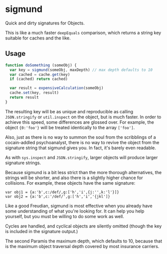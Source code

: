 # sigmund

Quick and dirty signatures for Objects.

This is like a much faster `deepEquals` comparison, which returns a
string key suitable for caches and the like.

## Usage

```javascript
function doSomething (someObj) {
  var key = sigmund(someObj, maxDepth) // max depth defaults to 10
  var cached = cache.get(key)
  if (cached) return cached)

  var result = expensiveCalculation(someObj)
  cache.set(key, result)
  return result
}
```

The resulting key will be as unique and reproducible as calling
`JSON.stringify` or `util.inspect` on the object, but is much faster.
In order to achieve this speed, some differences are glossed over.
For example, the object `{0:'foo'}` will be treated identically to the
array `['foo']`.

Also, just as there is no way to summon the soul from the scribblings
of a cocain-addled psychoanalyst, there is no way to revive the object
from the signature string that sigmund gives you.  In fact, it's
barely even readable.

As with `sys.inspect` and `JSON.stringify`, larger objects will
produce larger signature strings.

Because sigmund is a bit less strict than the more thorough
alternatives, the strings will be shorter, and also there is a
slightly higher chance for collisions.  For example, these objects
have the same signature:

    var obj1 = {a:'b',c:/def/,g:['h','i',{j:'',k:'l'}]}
    var obj2 = {a:'b',c:'/def/',g:['h','i','{jkl']}

Like a good Freudian, sigmund is most effective when you already have
some understanding of what you're looking for.  It can help you help
yourself, but you must be willing to do some work as well.

Cycles are handled, and cyclical objects are silently omitted (though
the key is included in the signature output.)

The second Paramis the maximum depth, which defaults to 10,
because that is the maximum object traversal depth covered by most
insurance carriers.
